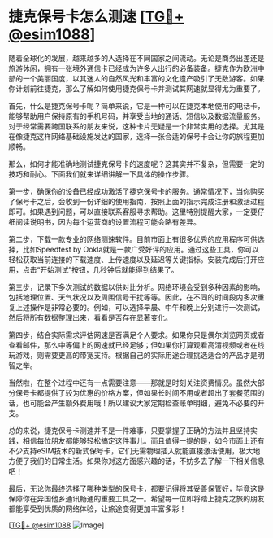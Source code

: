 # 捷克保号卡怎么测速 [[TG💪+ @esim1088](https://t.me/s/esim1088)]

随着全球化的发展，越来越多的人选择在不同国家之间流动。无论是商务出差还是旅游休闲，拥有一张境外通信卡已经成为许多人出行的必备装备。捷克作为欧洲中部的一个美丽国度，以其迷人的自然风光和丰富的文化遗产吸引了无数游客。如果你计划前往捷克，那么了解如何使用捷克保号卡并测试其网速就显得尤为重要了。

首先，什么是捷克保号卡呢？简单来说，它是一种可以在捷克本地使用的电话卡，能够帮助用户保持原有的手机号码，并享受当地的通话、短信以及数据流量服务。对于经常需要跨国联系的朋友来说，这种卡片无疑是一个非常实用的选择。尤其是在像捷克这样网络基础设施发达的国家，选择一张合适的保号卡会让你的旅程更加顺畅。

那么，如何才能准确地测试捷克保号卡的速度呢？这其实并不复杂，但需要一定的技巧和耐心。下面我们就来详细讲解一下具体的操作步骤。

第一步，确保你的设备已经成功激活了捷克保号卡的服务。通常情况下，当你购买了保号卡之后，会收到一份详细的使用指南，按照上面的指示完成注册和激活过程即可。如果遇到问题，可以直接联系客服寻求帮助。这里特别提醒大家，一定要仔细阅读说明书，因为每个运营商的设置流程可能会略有差异。

第二步，下载一款专业的网络测速软件。目前市面上有很多优秀的应用程序可供选择，比如Speedtest by Ookla就是一款广受好评的应用。通过这些工具，你可以轻松获取当前连接的下载速度、上传速度以及延迟等关键指标。安装完成后打开应用，点击“开始测试”按钮，几秒钟后就能得到结果了。

第三步，记录下多次测试的数据以供对比分析。网络环境会受到多种因素的影响，包括地理位置、天气状况以及周围信号干扰等等。因此，在不同的时间段内多次重复上述操作是非常必要的。例如，可以选择早晨、中午和晚上分别进行一次测试，然后将所有数据整理出来，看看是否存在显著变化。

第四步，结合实际需求评估网速是否满足个人要求。如果你只是偶尔浏览网页或者查看邮件，那么中等偏上的网速就已经足够；但如果你打算观看高清视频或者在线玩游戏，则需要更高的带宽支持。根据自己的实际用途合理挑选适合的产品才是明智之举。

当然啦，在整个过程中还有一点需要注意——那就是时刻关注资费情况。虽然大部分保号卡都提供了较为优惠的价格方案，但如果长时间不用或者超出了套餐范围的话，也可能会产生额外费用哦！所以建议大家定期检查账单明细，避免不必要的开支。

总的来说，捷克保号卡测速并不是一件难事，只要掌握了正确的方法并且坚持实践，相信每位朋友都能够轻松搞定这件事儿。而且值得一提的是，如今市面上还有不少支持eSIM技术的新式保号卡，它们无需物理插入就能直接激活使用，极大地方便了我们的日常生活。如果你对这方面感兴趣的话，不妨多去了解一下相关信息吧！

最后，无论你最终选择了哪种类型的保号卡，都要记得将其妥善保管好，毕竟这是保障你在异国他乡通讯畅通的重要工具之一。希望每一位即将踏上捷克之旅的朋友都能享受到优质的网络体验，让旅途变得更加丰富多彩！

[[TG💪+ @esim1088](https://t.me/s/esim1088) ![Image](https://i.postimg.cc/4NQfJmqS/Snipaste-2025-05-13-00-14-12.png)]